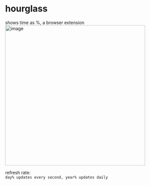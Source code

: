 # hourglass
shows time as %, a browser extension <br>
<img width="449" alt="image" src="https://github.com/user-attachments/assets/ce88295b-909a-4f3d-a314-92e0917bc4aa" />

refresh rate:<br>
```day% updates every second, year% updates daily```
